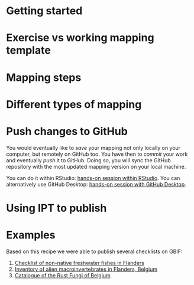 # Getting started

# Exercise vs working mapping template

# Mapping steps

# Different types of mapping

# Push changes to GitHub

You would eventually like to _save_ your mapping not only locally on your computer, but remotely on GitHub too. You have then to _commit_ your work and eventually  _push_ it to GitHub. Doing so, you will sync the GitHub repository with the most updated mapping version on your local machine.

You can do it within RStudio: [hands-on session within RStudio](https://inbo-tutorials.netlify.com/git/rstudio/#/). You can alternatively use GitHub Desktop: [hands-on session with GitHub Desktop](https://inbo-tutorials.netlify.com/git/desktop/#/).

# Using IPT to publish

# Examples

Based on this recipe we were able to publish several checklists on GBIF:

1. [Checklist of non-native freshwater fishes in Flanders](https://trias-project.github.io/alien-fishes-checklist/)
2. [Inventory of alien macroinvertebrates in Flanders, Belgium](https://github.com/trias-project/alien-macroinvertebrates)
3. [Catalogue of the Rust Fungi of Belgium](https://github.com/trias-project/uredinales-belgium-checklist)
